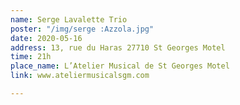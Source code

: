 ```yaml
---
name: Serge Lavalette Trio
poster: "/img/serge :Azzola.jpg"
date: 2020-05-16
address: 13, rue du Haras 27710 St Georges Motel
time: 21h
place_name: L’Atelier Musical de St Georges Motel
link: www.ateliermusicalsgm.com

---
```

